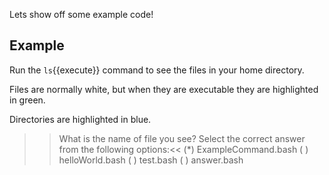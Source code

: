 Lets show off some example code!

## Example

Run the `ls`{{execute}} command to see the files in your home directory.

Files are normally white, but when they are executable they are highlighted in green.

Directories are highlighted in blue.

>>What is the name of file you see? Select the correct answer from the following options:<<
(*) ExampleCommand.bash
( ) helloWorld.bash
( ) test.bash
( ) answer.bash

